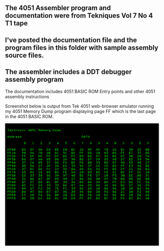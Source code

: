 The 4051 Assembler program and documentation were from Tekniques Vol 7 No 4 T1 tape
---
I've posted the documentation file and the program files in this folder with sample assembly source files.
---
The assembler includes a DDT debugger assembly program
--- 
The documentation includes 4051 BASIC ROM Entry points and other 4051 assembly instructions

Screenshot below is output from Tek 4051 web-browser emulator running my 4051 Memory Dump program displaying page FF which is the last page in the 4051 BASIC ROM.

![Label and PCB front](./4051MemDumpFF.png)
